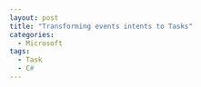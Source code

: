 ```yaml
---
layout: post
title: "Transforming events intents to Tasks"
categories:
  - Microsoft
tags:
  - Task
  - C#
---
```

